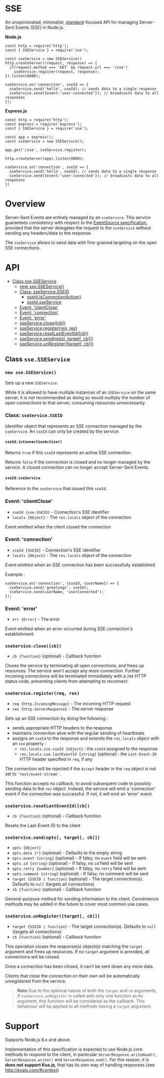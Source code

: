 # SSE

An unopinionated, minimalist, [standard](https://html.spec.whatwg.org/multipage/server-sent-events.html#server-sent-events)-focused API for managing Server-Sent Events (SSE) in Node.js.

**Node.js**

    const http = require('http');
    const { SSEService } = require('sse');
    
    const sseService = new SSEService()
    http.createServer((request, response) => {
      if(request.method === 'GET' && request.url === '/sse')
        sseService.register(request, response);
    }).listen(8080);
    
    sseService.on('connection', sseId => {
      sseService.send('hello', sseId); // sends data to a single response
      sseService.send({event:'user-connected'}); // broadcasts data to all responses
    });

**Express.js**

    const http = require('http');
    const express = require('express');
    const { SSEService } = require('sse');
    
    const app = express();
    const sseService = new SSEService();

    app.get('/sse', sseService.register);
 
    http.createServer(app).listen(8080);

    sseService.on('connection', sseId => {
      sseService.send('hello', sseId); // sends data to a single response
      sseService.send({event:'user-connected'}); // broadcasts data to all responses
    })

# Overview 

Server-Sent Events are entirely managed by an `sseService`. This service guarantees consistency with respect to the [EventSource specification](https://html.spec.whatwg.org/multipage/server-sent-events.html#server-sent-events), provided that the server delegates the request to the `sseService` without sending any headers/data to the response.

The `sseService` allows to send data with fine-grained targeting on the open SSE connections.

# API

 * [Class sse.SSEService](#class-ssesseservice)
     * [new sse.SSEService()](#new-ssesseservice)
     * [Class: sseService.SSEID](#class-sseservicesseid)
        * [sseId.isConnectionActive()](#sseidisconnectionactive)
        * [sseId.sseService](#sseidsseservice)
     * [Event: 'clientClose'](#event-clientclose)
     * [Event: 'connection'](#event-connection)
     * [Event: 'error'](#event-error)
     * [sseService.close([cb])](#sseserviceclosecb)
     * [sseService.register(req, res)](#sseserviceregisterreq-res)
     * [sseService.resetLastEventId([cb])](#sseserviceresetlasteventidcb)
     * [sseService.send(opts[, target[, cb]])](#sseservicesendopts-target-cb)
     * [sseService.unRegister([target[, cb]])](#sseserviceunregistertarget-cb)


## Class `sse.SSEService`

### `new sse.SSEService()`

Sets up a new `SSEService`.

While it is allowed to have multiple instances of an `SSEService` on the same server, it is *not* recommended as doing so would multiply the number of open connections to that server, consuming resources unnecessarily. 

### Class: `sseService.SSEID`

Identifier object that represents an SSE connection managed by the `sseService`. An `sseId` can only be created by the service. 

#### `sseId.isConnectionActive()`

Returns `true` if this `sseId` represents an active SSE connection. 

Returns `false` if the connection is closed and no longer managed by the service. A closed connection can no longer accept Server-Sent Events.

#### `sseId.sseService`

Reference to the `sseService` that issued this `sseId`.

### Event: 'clientClose'

  - `sseId {sse.SSEID}` - Connection's SSE identifier
  - `locals {Object}` - The `res.locals` object of the connection

Event emitted when the client closed the connection

### Event: 'connection'

  - `sseId {SSEID}` - Connection's SSE identifier
  - `locals {Object}` - The `res.locals` object of the connection
  
Event emitted when an SSE connection has been successfully established
  
Example :

    sseService.on('connection', (sseId, {userName}) => {
      sseService.send('greetings', sseId);   
      sseService.send(userName, 'userConnected');
    });
    
### Event: 'error'

  - `err {Error}` - The error

Event emitted when an error occurred during SSE connection's establishment.

### `sseService.close([cb])`

  - `cb {function}` (optional) - Callback function

Closes the service by terminating all open connections, and frees up resources. The service won't accept any more connection. 
Further incoming connections will be terminated immediately with a `204` HTTP status code, preventing clients from attempting to reconnect.

### `sseService.register(req, res)`

  - `req {http.IncomingMessage}` - The incoming HTTP request
  - `res {http.ServerResponse}` - The server response

Sets up an SSE connection by doing the following :

  - sends appropriate HTTP headers to the response 
  - maintains connection alive with the regular sending of heartbeats
  - assigns an `sseId` to the response and extends the `res.locals` object with an `sse` property :
    - `res.locals.sse.sseId {object}` : the `sseId` assigned to the response
    - `res.locals.sse.lastEventId {string}` (optional) : the `Last-Event-ID` HTTP header specified in `req`, if any 
       
The connection will be rejected if the `Accept` header in the `req` object is not set to `'text/event-stream'`.
 
This function accepts no callback, to avoid subsequent code to possibly sending data to the `res` object. 
Instead, the service will emit a 'connection' event if the connection was successful. If not, it will emit an 'error' event.

### `sseService.resetLastEventId([cb])`

  - `cb {function}` (optional) - Callback function
  
Resets the Last-Event-ID to the client

### `sseService.send(opts[, target[, cb]])`

  - `opts {Object}`
  - `opts.data {*}` (optional) - Defaults to the empty string
  - `opts.event {string}` (optional) - If falsy, no `event` field will be sent
  - `opts.id {string}` (optional) - If falsy, no `id` field will be sent
  - `opts.retry {number}` (optional) - If falsy, no `retry` field will be sent
  - `opts.comment {string}` (optional) - If falsy, no comment will be sent
  - `target {SSEID | function}` (optional) - The target connection(s). Defaults to `null` (targets all connections)
  - `cb {function}` (optional) - Callback function
  
General-purpose method for sending information to the client. Convenience methods may be added in the future to cover most common use cases.  

### `sseService.unRegister([target[, cb]])`

  - `target {SSEID | function}` - The target connection(s). Defaults to `null` (targets all connections)
  - `cb {function}` (optional) - Callback function 

This operation closes the response(s) object(s) matching the `target` argument and frees up resources. If no `target` argument is provided, all connections will be closed.

Once a connection has been closed, it can't be sent down any more data. 

Clients that close the connection on their own will be automatically unregistered from the service.

> **Note** Due to the optional nature of both the `target` and `cb` arguments, if `sseService.unRegister` is called
> with only one function as its argument, this function will be considered as the callback. This behaviour will be applied to all methods having a `target` argument.

# Support

Supports Node.js 6.x and above.

Implementation of this specification is expected to use Node.js core methods to respond to the client, in particular `ServerResponse.writeHead()`, `ServerResponse.write()` and `ServerResponse.end()`.
For this reason, it is **does not support Koa.js**, that has its own way of handling responses (see http://koajs.com/#context)